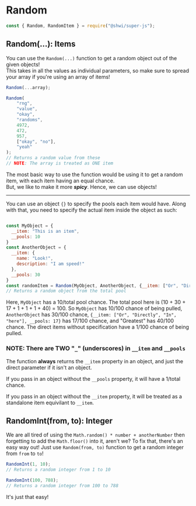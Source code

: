 # Random

```js
const { Random, RandomItem } = require("@shwi/super-js");
```

## Random(...): Items

You can use the `Random(...)` function to get a random object out of the given objects! \
This takes in all the values as individual parameters, so make sure to spread your array if you're using an array of items!

```js
Random(...array);
```

```js
Random(
	"rng",
	"value",
	"okay",
	"randoms",
	4972,
	472,
	957,
	["okay", "no"],
	"yeah"
);
// Returns a random value from these
// NOTE: The array is treated as ONE item
```

The most basic way to use the function would be using it to get a random item, with each item having an equal chance. \
But, we like to make it more **_spicy_**. Hence, we can use objects!

---

You can use an object `{}` to specify the pools each item would have. Along with that, you need to specify the actual item
inside the object as such:

```js

const MyObject = {
  __item: "This is an item",
  __pools: 10
}
const AnotherObject = {
  __item: {
    name: "Look!",
    description: "I am speed!"
  },
  __pools: 30
}
const randomItem = Random(MyObject, AnotherObject, {__item: ["Or", "Directly", "In", "here"], __pools: 17}, "or a string", "numbers work too", 56, {__item: "Greatest, __pools: 40});
// Returns a random object from the total pool

```

Here, `MyObject` has a 10/total pool chance. The total pool here is (10 + 30 + 17 + 1 + 1 + 1 + 40) = 100. So `MyObject` has
10/100 chance of being pulled, `AnotherObject` has 30/100 chance, `{__item: ["Or", "Directly", "In", "here"], __pools: 17}` has 17/100 chance, and "Greatest" has 40/100 chance. The direct items without specification have a 1/100 chance of being pulled.

### NOTE: There are TWO "`_`" (underscores) in `__item` and `__pools`

The function **always** returns the `__item` property in an object, and just the direct parameter if it isn't an object.

If you pass in an object without the `__pools` property, it will have a 1/total chance.

If you pass in an object without the `__item` property, it will be treated as a standalone item equivilant to `__item`.

## RandomInt(from, to): Integer

We are all tired of using the `Math.random() * number + anotherNumber` then forgetting to add the `Math.floor()` into it, aren't we? To fix that, there's an easy way out! Just use `Random(from, to)` function to get a random integer from `from` to `to`!

```js
RandomInt(1, 10);
// Returns a random integer from 1 to 10

RandomInt(100, 788);
// Returns a random integer from 100 to 788
```

It's just that easy!
